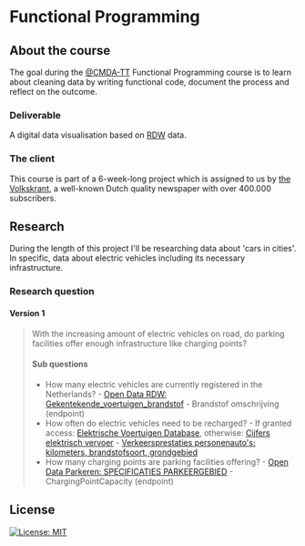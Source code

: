 # Functional Programming

## About the course
The goal during the [@CMDA-TT](https://cmda-tt.github.io/course-20-21/) Functional Programming course is to learn about cleaning data by writing functional code, document the process and reflect on the outcome.

### Deliverable
A digital data visualisation based on [RDW](https://www.rdw.nl/) data.

### The client
This course is part of a 6-week-long project which is assigned to us by [the Volkskrant](https://www.volkskrant.nl/), a well-known Dutch quality newspaper with over 400.000 subscribers.

## Research


During the length of this project I'll be researching data about 'cars in cities'. In specific, data about electric vehicles including its necessary infrastructure.

### Research question

#### Version 1
> With the increasing amount of electric vehicles on road, do parking facilities offer enough infrastructure like charging points?
>
> #### Sub questions
> - How many electric vehicles are currently registered in the Netherlands?
    - [Open Data RDW: Gekentekende_voertuigen_brandstof](https://opendata.rdw.nl/Voertuigen/Open-Data-RDW-Gekentekende_voertuigen_brandstof/8ys7-d773)
        - Brandstof omschrijving (endpoint)
> - How often do electric vehicles need to be recharged?
    - If granted access: [Elektrische Voertuigen Database](https://ev-database.nl/blog/ev-database-data-services/), otherwise: [Cijfers elektrisch vervoer](https://www.rvo.nl/sites/default/files/2020/10/Statistics%20Electric%20Vehicles%20and%20Charging%20in%20The%20Netherlands%20up%20to%20and%20including%20September%202020.pdf)
    - [Verkeersprestaties personenauto's; kilometers, brandstofsoort, grondgebied](https://opendata.cbs.nl/statline/portal.html?_la=nl&_catalog=CBS&tableId=80428ned&_theme=483)
> - How many charging points are parking facilities offering?
    - [Open Data Parkeren: SPECIFICATIES PARKEERGEBIED](https://opendata.rdw.nl/Parkeren/Open-Data-Parkeren-SPECIFICATIES-PARKEERGEBIED/b3us-f26s)
        - ChargingPointCapacity (endpoint)


## License
[![License: MIT](https://img.shields.io/badge/License-MIT-yellow.svg)](https://opensource.org/licenses/MIT)